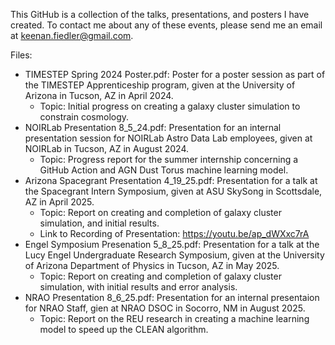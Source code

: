 This GitHub is a collection of the talks, presentations, and posters I have created.
To contact me about any of these events, please send me an email at keenan.fiedler@gmail.com.

Files:
  - TIMESTEP Spring 2024 Poster.pdf: Poster for a poster session as part of the TIMESTEP Apprenticeship program, given at the University of Arizona in Tucson, AZ in April 2024.
      - Topic: Initial progress on creating a galaxy cluster simulation to constrain cosmology.
  - NOIRLab Presentation 8_5_24.pdf: Presentation for an internal presentation session for NOIRLab Astro Data Lab employees, given at NOIRLab in Tucson, AZ in August 2024.
      - Topic: Progress report for the summer internship concerning a GitHub Action and AGN Dust Torus machine learning model.
  - Arizona Spacegrant Presentation 4_19_25.pdf: Presentation for a talk at the Spacegrant Intern Symposium, given at ASU SkySong in Scottsdale, AZ in April 2025.
      - Topic: Report on creating and completion of galaxy cluster simulation, and initial results.
      - Link to Recording of Presentation: https://youtu.be/ap_dWXxc7rA
  - Engel Symposium Presenation 5_8_25.pdf: Presentation for a talk at the Lucy Engel Undergraduate Research Symposium, given at the University of Arizona Department of Physics in Tucson, AZ in May 2025.
      - Topic: Report on creating and completion of galaxy cluster simulation, with initial results and error analysis.
  - NRAO Presentation 8_6_25.pdf: Presentation for an internal presentaion for NRAO Staff, gien at NRAO DSOC in Socorro, NM in August 2025.
      - Topic: Report on the REU research in creating a machine learning model to speed up the CLEAN algorithm.
